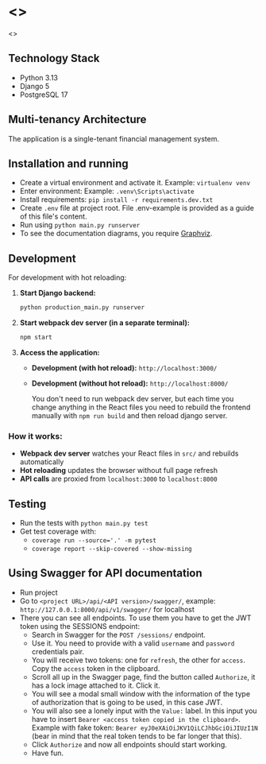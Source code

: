 # <<Project Name>>
<<Project description.>>

## Technology Stack
- Python 3.13
- Django 5
- PostgreSQL 17

## Multi-tenancy Architecture
The application is a single-tenant financial management system.

## Installation and running
- Create a virtual environment and activate it. Example: `virtualenv venv`
- Enter environment: Example: `.venv\Scripts\activate`
- Install requirements: `pip install -r requirements.dev.txt`
- Create `.env` file at project root. File .env-example is provided as a guide of this file's content.
- Run using `python main.py runserver`
- To see the documentation diagrams, you require [Graphviz](https://graphviz.org/).

## Development
For development with hot reloading:
1. **Start Django backend:**
   ```bash
   python production_main.py runserver
   ```
2. **Start webpack dev server (in a separate terminal):**
   ```bash
   npm start
   ```
3. **Access the application:**
    - **Development (with hot reload):** `http://localhost:3000/`
    - **Development (without hot reload):** `http://localhost:8000/`

      You don't need to run webpack dev server, but each time you change anything in the React files you need to rebuild
      the frontend manually with `npm run build` and then reload django server.

### How it works:
- **Webpack dev server** watches your React files in `src/` and rebuilds automatically
- **Hot reloading** updates the browser without full page refresh
- **API calls** are proxied from `localhost:3000` to `localhost:8000`

## Testing
- Run the tests with `python main.py test`
- Get test coverage with:
    - `coverage run --source='.' -m pytest`
    - `coverage report --skip-covered --show-missing`

## Using Swagger for API documentation
- Run project
- Go to `<project URL>/api/<API version>/swagger/`, example: `http://127.0.0.1:8000/api/v1/swagger/` for localhost
- There you can see all endpoints. To use them you have to get the JWT token using the SESSIONS endpoint:
    - Search in Swagger for the `POST /sessions/` endpoint.
    - Use it. You need to provide with a valid `username` and `password` credentials pair.
    - You will receive two tokens: one for `refresh`, the other for `access`. Copy the `access` token in the clipboard.
    - Scroll all up in the Swagger page, find the button called `Authorize`, it has a lock image attached to it. Click
      it.
    - You will see a modal small window with the information of the type of authorization that is going to be used, in
      this case JWT.
    - You will also see a lonely input with the `Value:` label. In this input you have to
      insert `Bearer <access token copied in the clipboard>`.
      Example with fake token: `Bearer eyJ0eXAiOiJKV1QiLCJhbGciOiJIUzI1N` (bear in mind that the real token tends to be
      far longer that this).
    - Click `Authorize` and now all endpoints should start working.
    - Have fun.
